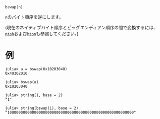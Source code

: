 ```
bswap(n)
```

`n`のバイト順序を逆にします。

(現在のネイティブバイト順序とビッグエンディアン順序の間で変換するには、[`ntoh`](@ref)および[`hton`](@ref)も参照してください。)

# 例

```jldoctest
julia> a = bswap(0x10203040)
0x40302010

julia> bswap(a)
0x10203040

julia> string(1, base = 2)
"1"

julia> string(bswap(1), base = 2)
"100000000000000000000000000000000000000000000000000000000"
```
